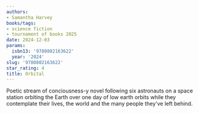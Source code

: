 ```yaml
---
authors:
- Samantha Harvey
books/tags:
- science fiction
- tournament of books 2025
date: 2024-12-03
params:
  isbn13: '9780802163622'
  year: '2024'
slug: '9780802163622'
star_rating: 4
title: Orbital
---
```


Poetic stream of conciousness-y novel following six astronauts on a space station orbiting the Earth over one day of low earth orbits while they contemplate their lives, the world and the many people they've left behind.


<!--more-->